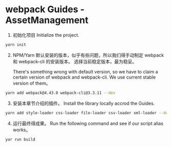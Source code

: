 # webpack Guides - AssetManagement

1. 初始化项目 
   Initialize the project.

```bash
yarn init
```

2. NPM/Yarn 默认安装的版本，似乎有些问题，所以我们得手动制定 webpack 和 webpack-cli 的安装版本。
   选择当前稳定版本，最为稳妥。

   There's something wrong with default version, so we have to claim a certain version of webpack and webpack-cli.
   We use current stable version of them。

```bash
yarn add webpack@4.43.0 webpack-cli@3.3.11 --dev
```

3. 安装本章节介绍的插件。
   Install the library locally accrod the Guides.

```bash
yarn add style-loader css-loader file-loader csv-loader xml-loader --dev
```

4. 运行最终得成果。
   Run the following command and see if our script alias works。

```
yar run build
```


